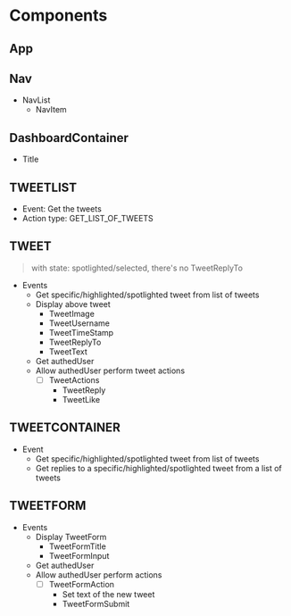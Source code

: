 # Components

## App

## Nav

- NavList
  - NavItem

## DashboardContainer

- Title

## TWEETLIST

- Event: Get the tweets
- Action type: GET_LIST_OF_TWEETS

## TWEET

> with state: spotlighted/selected, there's no TweetReplyTo

- Events
  - Get specific/highlighted/spotlighted tweet from list of tweets
  - Display above tweet
    - TweetImage
    - TweetUsername
    - TweetTimeStamp
    - TweetReplyTo
    - TweetText
  - Get authedUser
  - Allow authedUser perform tweet actions
    - [ ] TweetActions
      - TweetReply
      - TweetLike

## TWEETCONTAINER

- Event
  - Get specific/highlighted/spotlighted tweet from list of tweets
  - Get replies to a specific/highlighted/spotlighted tweet from a list of tweets

## TWEETFORM

- Events
  - Display TweetForm
    - TweetFormTitle
    - TweetFormInput
  - Get authedUser
  - Allow authedUser perform actions
    - [ ] TweetFormAction
      - Set text of the new tweet
      - TweetFormSubmit

